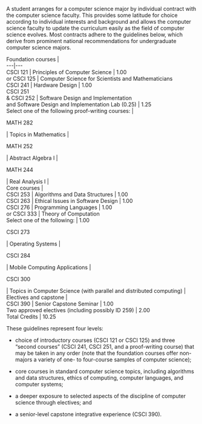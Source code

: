 A student arranges for a computer science major by individual contract with
the computer science faculty. This provides some latitude for choice according
to individual interests and background and allows the computer science faculty
to update the curriculum easily as the field of computer science evolves. Most
contracts adhere to the guidelines below, which derive from prominent national
recommendations for undergraduate computer science majors.

Foundation courses  |  
---|---  
CSCI 121  |  Principles of Computer Science  |  1.00  
or CSCI 125  |  Computer Science for Scientists and Mathematicians  
CSCI 241  |  Hardware Design  |  1.00  
CSCI 251  
& CSCI 252  |  Software Design and Implementation  
and Software Design and Implementation Lab (0.25)  |  1.25  
Select one of the following proof-writing courses:  |  
  
MATH 282

|  Topics in Mathematics  |  
  
MATH 252

|  Abstract Algebra I  |  
  
MATH 244

|  Real Analysis I  |  
Core courses  |  
CSCI 253  |  Algorithms and Data Structures  |  1.00  
CSCI 263  |  Ethical Issues in Software Design  |  1.00  
CSCI 276  |  Programming Languages  |  1.00  
or CSCI 333  |  Theory of Computation  
Select one of the following:  |  1.00  
  
CSCI 273

|  Operating Systems  |  
  
CSCI 284

|  Mobile Computing Applications  |  
  
CSCI 300

|  Topics in Computer Science (with parallel and distributed computing)  |  
Electives and capstone  |  
CSCI 390  |  Senior Capstone Seminar  |  1.00  
Two approved electives (including possibly ID 259)  |  2.00  
Total Credits  |  10.25  
  
These guidelines represent four levels:

  * choice of introductory courses (CSCI 121 or CSCI 125) and three “second courses” (CSCI 241, CSCI 251, and a proof-writing course) that may be taken in any order (note that the foundation courses offer non-majors a variety of one- to four-course samples of computer science); 

  * core courses in standard computer science topics, including algorithms and data structures, ethics of computing, computer languages, and computer systems; 

  * a deeper exposure to selected aspects of the discipline of computer science through electives; and 

  * a senior-level capstone integrative experience (CSCI 390). 

